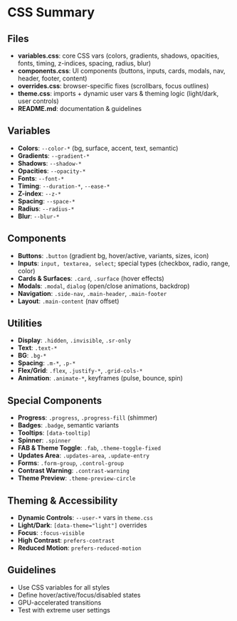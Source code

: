 # CSS Summary

## Files

* **variables.css**: core CSS vars (colors, gradients, shadows, opacities, fonts, timing, z-indices, spacing, radius, blur)
* **components.css**: UI components (buttons, inputs, cards, modals, nav, header, footer, content)
* **overrides.css**: browser-specific fixes (scrollbars, focus outlines)
* **theme.css**: imports + dynamic user vars & theming logic (light/dark, user controls)
* **README.md**: documentation & guidelines

## Variables

* **Colors**: `--color-*` (bg, surface, accent, text, semantic)
* **Gradients**: `--gradient-*`
* **Shadows**: `--shadow-*`
* **Opacities**: `--opacity-*`
* **Fonts**: `--font-*`
* **Timing**: `--duration-*`, `--ease-*`
* **Z-index**: `--z-*`
* **Spacing**: `--space-*`
* **Radius**: `--radius-*`
* **Blur**: `--blur-*`

## Components

* **Buttons**: `.button` (gradient bg, hover/active, variants, sizes, icon)
* **Inputs**: `input, textarea, select`; special types (checkbox, radio, range, color)
* **Cards & Surfaces**: `.card`, `.surface` (hover effects)
* **Modals**: `.modal`, `dialog` (open/close animations, backdrop)
* **Navigation**: `.side-nav`, `.main-header`, `.main-footer`
* **Layout**: `.main-content` (nav offset)

## Utilities

* **Display**: `.hidden`, `.invisible`, `.sr-only`
* **Text**: `.text-*`
* **BG**: `.bg-*`
* **Spacing**: `.m-*`, `.p-*`
* **Flex/Grid**: `.flex`, `.justify-*`, `.grid-cols-*`
* **Animation**: `.animate-*`, keyframes (pulse, bounce, spin)

## Special Components

* **Progress**: `.progress`, `.progress-fill` (shimmer)
* **Badges**: `.badge`, semantic variants
* **Tooltips**: `[data-tooltip]`
* **Spinner**: `.spinner`
* **FAB & Theme Toggle**: `.fab`, `.theme-toggle-fixed`
* **Updates Area**: `.updates-area`, `.update-entry`
* **Forms**: `.form-group`, `.control-group`
* **Contrast Warning**: `.contrast-warning`
* **Theme Preview**: `.theme-preview-circle`

## Theming & Accessibility

* **Dynamic Controls**: `--user-*` vars in `theme.css`
* **Light/Dark**: `[data-theme="light"]` overrides
* **Focus**: `:focus-visible`
* **High Contrast**: `prefers-contrast`
* **Reduced Motion**: `prefers-reduced-motion`

## Guidelines

* Use CSS variables for all styles
* Define hover/active/focus/disabled states
* GPU-accelerated transitions
* Test with extreme user settings
